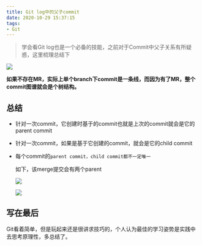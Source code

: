 ```yaml
---
title: Git log中的父子commit
date: 2020-10-29 15:37:15
tags:
- Git
---
```

> 学会看Git log也是一个必备的技能，之前对于Commit中父子关系有所疑惑，这里梳理总结下


![](https://static.1991421.cn/2020/2020-10-29-154033.jpeg)

__如果不存在MR，实际上单个branch下commit是一条线，而因为有了MR，整个commit图谱就会是个树结构。__

## 总结
- 针对一次commit，它创建时基于的commit也就是上次的commit就会是它的parent commit
- 针对一次commit，如果是基于它创建的commit，就会是它的child commit
- 每个commit的`parent commit，child commit都不一定唯一`
	
	如下，该merge提交会有两个parent
	
	![](https://static.1991421.cn/2020/2020-10-29-171017.jpeg)
	
	![](https://static.1991421.cn/2020/2020-10-29-171200.jpeg)


## 写在最后
Git看着简单，但是玩起来还是很讲求技巧的，个人认为最佳的学习姿势是实践中去思考原理性，多总结了。